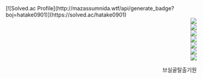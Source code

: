<div align=left>
  [![Solved.ac Profile](http://mazassumnida.wtf/api/generate_badge?boj=hatake0901)](https://solved.ac/hatake0901)

<div align=right>
  <img src="https://img.shields.io/badge/Kubernetes-326CE5?style=for-the-badge&logo=Kubernetes&logoColor=white">
<div align=right>
  <img src="https://img.shields.io/badge/linux-FCC624?style=for-the-badge&logo=linux&logoColor=black">
<div align=right>  
  <img src="https://img.shields.io/badge/Python-3776AB?style=for-the-badge&logo=Python&logoColor=white">
<div align=right>
  <img src="https://img.shields.io/badge/django-092E20?style=for-the-badge&logo=django&logoColor=white">
<div align=right>
  <img src="https://img.shields.io/badge/oracle-F80000?style=for-the-badge&logo=oracle&logoColor=white">
<div align=right>  
  <img src="https://img.shields.io/badge/mysql-4479A1?style=for-the-badge&logo=mysql&logoColor=white">
<div align=right>  
  <img src="https://img.shields.io/badge/node.js-339933?style=for-the-badge&logo=Node.js&logoColor=white">




브실골탈출기원
